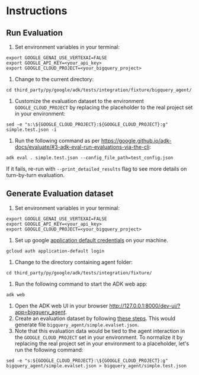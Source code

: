 # Instructions

## Run Evaluation

1. Set environment variables in your terminal:

  ```shell
  export GOOGLE_GENAI_USE_VERTEXAI=FALSE
  export GOOGLE_API_KEY=<your_api_key>
  export GOOGLE_CLOUD_PROJECT=<your_bigquery_project>
  ```
1. Change to the current directory:

  ```shell
  cd third_party/py/google/adk/tests/integration/fixture/bigquery_agent/
  ```
1. Customize the evaluation dataset to the environment `GOOGLE_CLOUD_PROJECT`
   by replacing the placeholder to the real project set in your environment:

  ```shell
  sed -e "s:\${GOOGLE_CLOUD_PROJECT}:${GOOGLE_CLOUD_PROJECT}:g" simple.test.json -i
  ```
1. Run the following command as per https://google.github.io/adk-docs/evaluate/#3-adk-eval-run-evaluations-via-the-cli:

  ```shell
  adk eval . simple.test.json --config_file_path=test_config.json
  ```

  If it fails, re-run with `--print_detailed_results` flag to see more details
  on turn-by-turn evaluation.

## Generate Evaluation dataset

1. Set environment variables in your terminal:

  ```shell
  export GOOGLE_GENAI_USE_VERTEXAI=FALSE
  export GOOGLE_API_KEY=<your_api_key>
  export GOOGLE_CLOUD_PROJECT=<your_bigquery_project>
  ```
1. Set up google [application default credentials](https://cloud.google.com/docs/authentication/provide-credentials-adc)
   on your machine.

  ```shell
  gcloud auth application-default login
  ```
1. Change to the directory containing agent folder:

  ```shell
  cd third_party/py/google/adk/tests/integration/fixture/
  ```
1. Run the following command to start the ADK web app:

  ```shell
  adk web
  ```
1. Open the ADK web UI in your browser http://127.0.0.1:8000/dev-ui/?app=bigquery_agent.
1. Create an evaluation dataset by following [these steps](https://google.github.io/adk-docs/evaluate/#1-adk-web-run-evaluations-via-the-web-ui).
   This would generate file `bigquery_agent/simple.evalset.json`.
1. Note that this evaluation data would be tied to the agent interaction in the
   `GOOGLE_CLOUD_PROJECT` set in your environment. To normalize it by replacing
   the real project set in your environment to a placeholder, let's run the
   following command:

  ```shell
  sed -e "s:${GOOGLE_CLOUD_PROJECT}:\${GOOGLE_CLOUD_PROJECT}:g"  bigquery_agent/simple.evalset.json > bigquery_agent/simple.test.json
  ```
